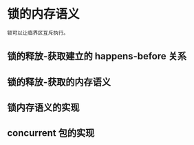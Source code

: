 # 锁的内存语义
```md
锁可以让临界区互斥执行。
```
## 锁的释放-获取建立的 happens-before 关系


## 锁的释放-获取的内存语义

## 锁内存语义的实现

## concurrent 包的实现
